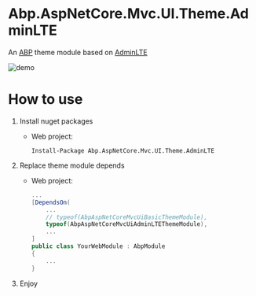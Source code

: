 # Abp.AspNetCore.Mvc.UI.Theme.AdminLTE

An [ABP](http://abp.io) theme module based on [AdminLTE](https://adminlte.io/)

![demo](doc/images/demo.png)

# How to use

1. Install nuget packages
    
    * Web project:

        `Install-Package Abp.AspNetCore.Mvc.UI.Theme.AdminLTE`

1. Replace theme module depends

    * Web project:

        ``` csharp
        ...
        [DependsOn(
            ...
            // typeof(AbpAspNetCoreMvcUiBasicThemeModule),
            typeof(AbpAspNetCoreMvcUiAdminLTEThemeModule),
            ...
        ]
        public class YourWebModule : AbpModule
        {
            ...
        }
        ```

1. Enjoy
